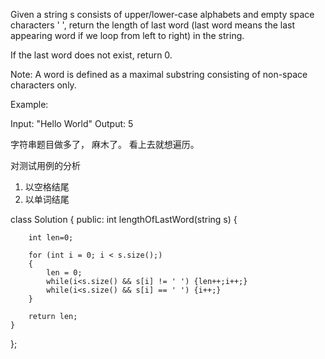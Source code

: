 

Given a string s consists of upper/lower-case alphabets and empty space characters ' ', return the length of last word (last word means the last appearing word if we loop from left to right) in the string.

If the last word does not exist, return 0.

Note: A word is defined as a maximal substring consisting of non-space characters only.

Example:

Input: "Hello World"
Output: 5


字符串题目做多了， 麻木了。 看上去就想遍历。 


对测试用例的分析

1. 以空格结尾
2. 以单词结尾

class Solution {
public:
    int lengthOfLastWord(string s) {

        int len=0;

        for (int i = 0; i < s.size();)
        {
            len = 0;
            while(i<s.size() && s[i] != ' ') {len++;i++;}
            while(i<s.size() && s[i] == ' ') {i++;}
        }
        
        return len;
    }
};